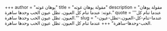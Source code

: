 +++
author = "يوهان غوته"
title = "مقولة يوهان غوته"
description = "مقولة يوهان غوته: عندما تنام كل العيون، تظل عيون الحب وحدها ساهرة."
quote = '''عندما تنام كل العيون، تظل عيون الحب وحدها ساهرة.'''
slug = "عندما-تنام-كل-العيون،-تظل-عيون-الحب-وحدها-ساهرة"
+++
عندما تنام كل العيون، تظل عيون الحب وحدها ساهرة.
